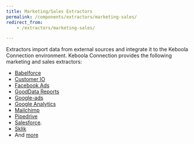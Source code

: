 ```yaml
---
title: Marketing/Sales Extractors 
permalink: /components/extractors/marketing-sales/
redirect_from:
    - /extractors/marketing-sales/

---
```


Extractors import data from external sources and integrate it to the Keboola Connection environment.
Keboola Connection provides the following marketing and sales extractors:

- [Babelforce](/components/extractors/marketing-sales/babelforce/)
- [Customer IO](/components/extractors/marketing-sales/customerio/)
- [Facebook Ads](/components/extractors/marketing-sales/facebook-ads/)
- [GoodData Reports](/components/extractors/marketing-sales/gooddata-reports/)
- [Google-ads](/components/extractors/marketing-sales/google-ads/) 
- [Google Analytics](/components/extractors/marketing-sales/google-analytics/) 
- [Mailchimp](/components/extractors/marketing-sales/mailchimp/)
- [Pipedrive](/components/extractors/marketing-sales/pipedrive/)
- [Salesforce](/components/extractors/marketing-sales/salesforce/). 
- [Sklik](/components/extractors/marketing-sales/sklik/)
- And [more](https://components.keboola.com/components)
